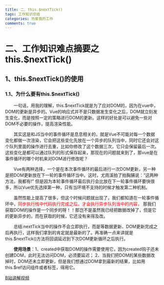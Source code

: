 ```yaml
---
title: 二、this.$nextTick()
tags: 工作知识总结
categories: 热爱我的工作
comments: true
---
```


# 二、工作知识难点摘要之this.$nextTick()
## 1、this.$nextTick()的使用
### 1.1、为什么要有this.$nextTick()
<p>&emsp;&emsp;一句话，用我的理解，this.$nextTick就是为了应对DOM的，因为在vue中，DOM的更新是异步的。Vue的响应式并不是只数据发生变化之后，DOM就立刻发生变化，而是按照一定的策略进行DOM的更新。这样的好处是可以避免一些对DOM不必要的操作，提高渲染性能。</p>

<p>&emsp;&emsp;其实这是和JS当中的事件循环是息息相关的，就是Vue不可能对每一个数据变化都做一次渲染，它会把这些变化先放在一个异步的队列当中，同时它还会对这个队列里面的操作进行去重，比如你修改了这个数据三次，它只会保留最后一次。这些变化是都可以通过队列的形式保存起来，那现在的问题就来到了，那vue是在事件循环的哪个时机来对DOM进行修改呢？</p>

<p>&emsp;&emsp;Vue有两种选择，一个是在本次事件循环的最后进行一次DOM更新，另一种是把DOM更新放在下一轮的事件循环当中。这时，尤雨溪拍了拍胸脯说：“这两种方法，我都有!”  但是因为本轮事件循环最后执行会比放在下一轮事件循环要快很多，所以Vue优先选择第一种，只有当环境不支持的时候才触发第二种机制。</p>

<p>&emsp;&emsp;虽然性能上提高了很多，但这个时候问题就出现了，我们都知道在一轮事件循环中，<span style="color: red">同步执行栈中代码执行完成之后，才会执行异步队列当中的内容，</span> 那我们获取DOM的操作是一个同步的呀！！那岂不是虽然我已经把数据改掉了，但是它的更新异步的，而在获取的时候，它还没有来得及改。</p>

<p>&emsp;&emsp;总结:nextTick当中的操作不会立即执行，而是等数据更新、DOM更新完成之后再执行，这样我们拿到的肯定就是最新的了。再准确一点来讲就是this.$nextTick()方法将回调延迟到下次DOM更新循环之后执行。</p>

</p>&emsp;&emsp;<strong>使用场景</strong>：1、created中获取DOM的操作需要使用它，因为created钩子还未创建DOM，此时无法访问DOM，必须要延迟；
2、当我们把DOM的某些数据改掉时，DOM还未立即更新，但是我们想通过DOM拿到最新的结果，比如用this.$ref访问组件或者标签，得用它。</p>

[B站讲解视频](https://www.bilibili.com/video/BV1vK4y1U7sq/?spm_id_from=333.788.recommend_more_video.4&vd_source=bc93e908334fea5384c4d1d3b8e66bbc)